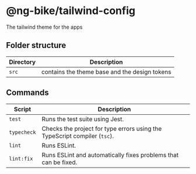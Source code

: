 # @ng-bike/tailwind-config

The tailwind theme for the apps

## Folder structure

| Directory | Description                                   |
| --------- | --------------------------------------------- |
| `src`     | contains the theme base and the design tokens |

## Commands

| Script      | Description                                                               |
| ----------- | ------------------------------------------------------------------------- |
| `test`      | Runs the test suite using Jest.                                           |
| `typecheck` | Checks the project for type errors using the TypeScript compiler (`tsc`). |
| `lint`      | Runs ESLint.                                                              |
| `lint:fix`  | Runs ESLint and automatically fixes problems that can be fixed.           |
